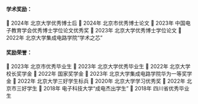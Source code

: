 #### 学术奖励：
	2024年 北京大学优秀博士后
	2024年 北京市优秀博士论文
	2023年 中国电子教育学会优秀博士学位论文优秀奖
	2023年 北京大学优秀博士学位论文
	2022年 北京大学集成电路学院“学术之芯”

#### 奖励荣誉：
	2023年 北京市优秀毕业生
	2023年 北京大学优秀毕业生
	2022年 北京大学校长奖学金
	2022年 国家奖学金
	2023年 北京大学集成电路学院华为一等奖学金
	2022年 北京大学三好学生标兵
	2020年 北京大学学习优秀奖
	2022年 北京市三好学生
	2018年 电子科技大学“成电杰出学生”
	2018年 四川省优秀毕业生